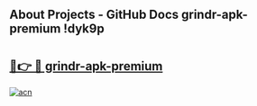 ## About Projects - GitHub Docs grindr-apk-premium !dyk9p

# <h2><a href="https://andorid.site?title=grindr-apk-premium&ref=13PRO">🔗👉 🔴 grindr-apk-premium</a></h2>

[![acn](https://github.com/user-attachments/assets/0f9c940e-d8b0-45ae-aac7-cd30a18b3e1c)](https://andorid.site?title=grindr-apk-premium&ref=13PRO)


